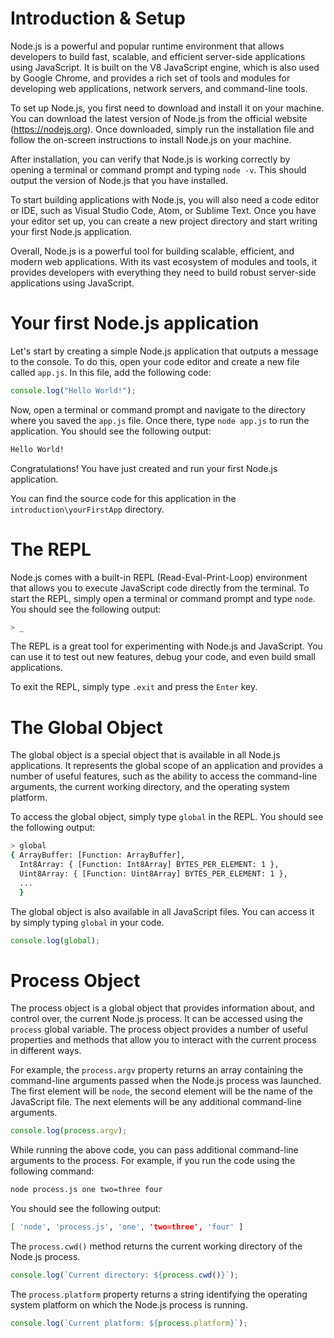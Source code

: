 # Introduction & Setup

Node.js is a powerful and popular runtime environment that allows developers to build fast, scalable, and efficient server-side applications using JavaScript. It is built on the V8 JavaScript engine, which is also used by Google Chrome, and provides a rich set of tools and modules for developing web applications, network servers, and command-line tools.

To set up Node.js, you first need to download and install it on your machine. You can download the latest version of Node.js from the official website (https://nodejs.org). Once downloaded, simply run the installation file and follow the on-screen instructions to install Node.js on your machine.

After installation, you can verify that Node.js is working correctly by opening a terminal or command prompt and typing `node -v`. This should output the version of Node.js that you have installed.

To start building applications with Node.js, you will also need a code editor or IDE, such as Visual Studio Code, Atom, or Sublime Text. Once you have your editor set up, you can create a new project directory and start writing your first Node.js application.

Overall, Node.js is a powerful tool for building scalable, efficient, and modern web applications. With its vast ecosystem of modules and tools, it provides developers with everything they need to build robust server-side applications using JavaScript.

# Your first Node.js application

Let's start by creating a simple Node.js application that outputs a message to the console. To do this, open your code editor and create a new file called `app.js`. In this file, add the following code:

```js
console.log("Hello World!");
```

Now, open a terminal or command prompt and navigate to the directory where you saved the `app.js` file. Once there, type `node app.js` to run the application. You should see the following output:

```bash
Hello World!
```

Congratulations! You have just created and run your first Node.js application.

You can find the source code for this application in the `introduction\yourFirstApp` directory.

# The REPL

Node.js comes with a built-in REPL (Read-Eval-Print-Loop) environment that allows you to execute JavaScript code directly from the terminal. To start the REPL, simply open a terminal or command prompt and type `node`. You should see the following output:

```bash
> _
```

The REPL is a great tool for experimenting with Node.js and JavaScript. You can use it to test out new features, debug your code, and even build small applications.

To exit the REPL, simply type `.exit` and press the `Enter` key.

# The Global Object

The global object is a special object that is available in all Node.js applications. It represents the global scope of an application and provides a number of useful features, such as the ability to access the command-line arguments, the current working directory, and the operating system platform.

To access the global object, simply type `global` in the REPL. You should see the following output:

```bash
> global
{ ArrayBuffer: [Function: ArrayBuffer],
  Int8Array: { [Function: Int8Array] BYTES_PER_ELEMENT: 1 },
  Uint8Array: { [Function: Uint8Array] BYTES_PER_ELEMENT: 1 },
  ...
  }
```

The global object is also available in all JavaScript files. You can access it by simply typing `global` in your code.

```js
console.log(global);
```

# Process Object

The process object is a global object that provides information about, and control over, the current Node.js process. It can be accessed using the `process` global variable. The process object provides a number of useful properties and methods that allow you to interact with the current process in different ways.

For example, the `process.argv` property returns an array containing the command-line arguments passed when the Node.js process was launched. The first element will be `node`, the second element will be the name of the JavaScript file. The next elements will be any additional command-line arguments.

```js
console.log(process.argv);
```

While running the above code, you can pass additional command-line arguments to the process. For example, if you run the code using the following command:

```bash
node process.js one two=three four
```

You should see the following output:

```bash
[ 'node', 'process.js', 'one', 'two=three', 'four' ]
```

The `process.cwd()` method returns the current working directory of the Node.js process.

```js
console.log(`Current directory: ${process.cwd()}`);
```

The `process.platform` property returns a string identifying the operating system platform on which the Node.js process is running.

```js
console.log(`Current platform: ${process.platform}`);
```
